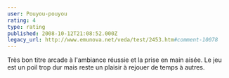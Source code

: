 ```yaml
---
user: Pouyou-pouyou
rating: 4
type: rating
published: 2008-10-12T21:08:52.000Z
legacy_url: http://www.emunova.net/veda/test/2453.htm#comment-10078
---
```

Très bon titre arcade à l'ambiance réussie et la prise en main aisée. Le jeu est un poil trop dur mais reste un plaisir à rejouer de temps à autres.